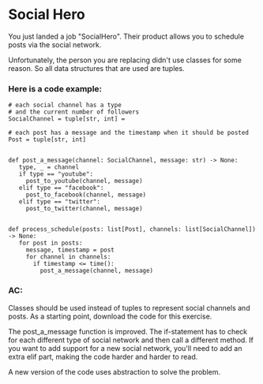 # Social Hero

You just landed a job "SocialHero". Their product allows you to schedule posts via the social network.

Unfortunately, the person you are replacing didn't use classes for some reason. So all data structures that are used are tuples.

### Here is a code example:

```
# each social channel has a type
# and the current number of followers
SocialChannel = tuple[str, int] = 

# each post has a message and the timestamp when it should be posted
Post = tuple[str, int]


def post_a_message(channel: SocialChannel, message: str) -> None:
   type, _ = channel
   if type == "youtube":
     post_to_youtube(channel, message)
   elif type == "facebook":
     post_to_facebook(channel, message)
   elif type == "twitter":
     post_to_twitter(channel, message)


def process_schedule(posts: list[Post], channels: list[SocialChannel]) -> None:
   for post in posts:
     message, timestamp = post
     for channel in channels:
       if timestamp <= time():
         post_a_message(channel, message)
```

### AC:

Classes should be used instead of tuples to represent social channels and posts. As a starting point, download the code for this exercise. 

The post_a_message function is improved. The if-statement has to check for each different type of social network and then call a different method. If you want to add support for a new social network, you'll need to add an extra elif part, making the code harder and harder to read. 

A new version of the code uses abstraction to solve the problem.